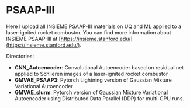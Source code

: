 # PSAAP-III
Here I upload all INSIEME PSAAP-III  materials on UQ and ML applied to a laser-ignited rocket combustor. You can find more information about INSIEME PSAAP-III at [https://insieme.stanford.edu/](https://insieme.stanford.edu/).

Directories:

- **CNN_Autoencoder**: Convolutional Autoencoder based on residual net applied to Schlieren images of a laser-ignited rocket combustor
- **GMVAE_PSAAP3**: Pytorch Lightning version of Gaussian Mixture Variational Autoencoder 
- **GMVAE_slurm**: Pytorch version of Gaussian Mixture Variational Autoencoder using Distributed Data Parallel (DDP) for multi-GPU runs.
